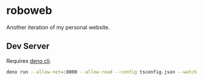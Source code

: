 # roboweb

Another iteration of my personal website.

## Dev Server

Requires [deno cli](https://deno.land/#installation).

```bash
deno run --allow-net=:8000 --allow-read --config tsconfig.json --watch server.tsx
```
